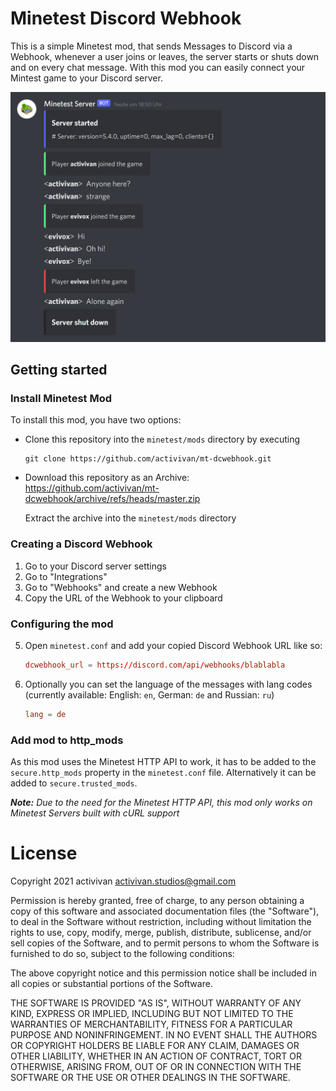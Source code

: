 # Minetest Discord Webhook

This is a simple Minetest mod, that sends Messages to Discord via a Webhook, whenever a user joins or leaves, the server starts or shuts down and on every chat message. With this mod you can easily connect your Mintest game to your Discord server.

<img src="screenshot.png" style="zoom:50%;" />



## Getting started

### Install Minetest Mod

To install this mod, you have two options:

* Clone this repository into the `minetest/mods` directory by executing

  ```shell
  git clone https://github.com/activivan/mt-dcwebhook.git
  ```

* Download this repository as an Archive: https://github.com/activivan/mt-dcwebhook/archive/refs/heads/master.zip 

  Extract the archive into the `minetest/mods` directory

### Creating a Discord Webhook

1. Go to your Discord server settings
2. Go to "Integrations"
3. Go to "Webhooks" and create a new Webhook
4. Copy the URL of the Webhook to your clipboard

### Configuring the mod

5. Open `minetest.conf` and add your copied Discord Webhook URL like so:

   ```conf
   dcwebhook_url = https://discord.com/api/webhooks/blablabla
   ```

6. Optionally you can set the language of the messages with lang codes (currently available: English: `en`, German: `de` and Russian: `ru`)

   ```conf
   lang = de
   ```

### Add mod to http_mods

As this mod uses the Minetest HTTP API to work, it has to be added to the `secure.http_mods` property in the `minetest.conf` file. Alternatively it can be added to `secure.trusted_mods`.

***Note:** Due to the need for the Minetest HTTP API, this mod only works on Minetest Servers built with cURL support*



# License

Copyright 2021 activivan <activivan.studios@gmail.com>

Permission is hereby granted, free of charge, to any person obtaining a copy of this software and associated documentation files (the  "Software"), to deal in the Software without restriction, including  without limitation the rights to use, copy, modify, merge, publish,  distribute, sublicense, and/or sell copies of the Software, and to  permit persons to whom the Software is furnished to do so, subject to  the following conditions:

The above copyright notice and this permission notice shall be included in all copies or substantial portions of the Software.

THE SOFTWARE IS PROVIDED "AS IS", WITHOUT WARRANTY OF ANY KIND,  EXPRESS OR IMPLIED, INCLUDING BUT NOT LIMITED TO THE WARRANTIES OF  MERCHANTABILITY, FITNESS FOR A PARTICULAR PURPOSE AND NONINFRINGEMENT.  IN NO EVENT SHALL THE AUTHORS OR COPYRIGHT HOLDERS BE LIABLE FOR ANY  CLAIM, DAMAGES OR OTHER LIABILITY, WHETHER IN AN ACTION OF CONTRACT,  TORT OR OTHERWISE, ARISING FROM, OUT OF OR IN CONNECTION WITH THE  SOFTWARE OR THE USE OR OTHER DEALINGS IN THE SOFTWARE.
